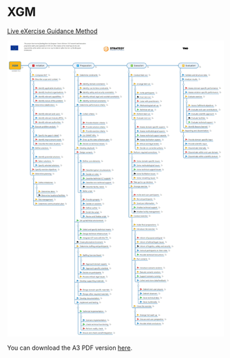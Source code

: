 # XGM

[Live eXercise Guidance Method](https://strategy-eu.github.io/XGM)

![Full page preview](img/full.png)

You can download the A3 PDF version [here](img/full.pdf).
